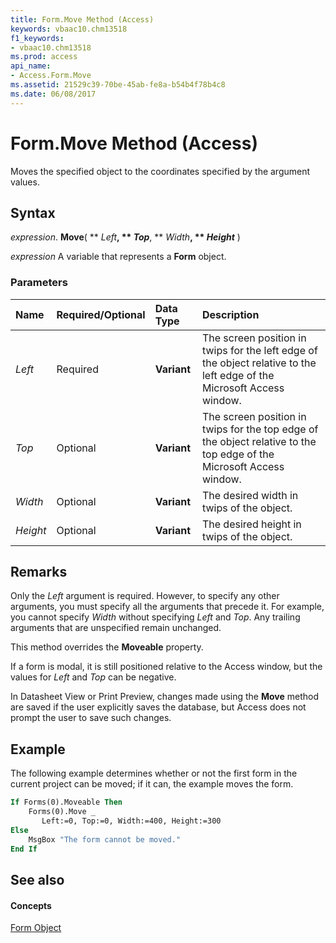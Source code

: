 ```yaml
---
title: Form.Move Method (Access)
keywords: vbaac10.chm13518
f1_keywords:
- vbaac10.chm13518
ms.prod: access
api_name:
- Access.Form.Move
ms.assetid: 21529c39-70be-45ab-fe8a-b54b4f78b4c8
ms.date: 06/08/2017
---
```



# Form.Move Method (Access)

Moves the specified object to the coordinates specified by the argument values.


## Syntax

 _expression_. **Move**( ** _Left_**, ** _Top_**, ** _Width_**, ** _Height_** )

 _expression_ A variable that represents a **Form** object.


### Parameters



|**Name**|**Required/Optional**|**Data Type**|**Description**|
|:-----|:-----|:-----|:-----|
| _Left_|Required|**Variant**|The screen position in twips for the left edge of the object relative to the left edge of the Microsoft Access window.|
| _Top_|Optional|**Variant**|The screen position in twips for the top edge of the object relative to the top edge of the Microsoft Access window.|
| _Width_|Optional|**Variant**|The desired width in twips of the object.|
| _Height_|Optional|**Variant**|The desired height in twips of the object.|

## Remarks

Only the  _Left_ argument is required. However, to specify any other arguments, you must specify all the arguments that precede it. For example, you cannot specify _Width_ without specifying _Left_ and _Top_. Any trailing arguments that are unspecified remain unchanged.

This method overrides the **Moveable** property.

If a form is modal, it is still positioned relative to the Access window, but the values for  _Left_ and _Top_ can be negative.

In Datasheet View or Print Preview, changes made using the **Move** method are saved if the user explicitly saves the database, but Access does not prompt the user to save such changes.


## Example

The following example determines whether or not the first form in the current project can be moved; if it can, the example moves the form.


```vb
If Forms(0).Moveable Then 
    Forms(0).Move _ 
       Left:=0, Top:=0, Width:=400, Height:=300 
Else 
    MsgBox "The form cannot be moved." 
End If
```


## See also


#### Concepts


[Form Object](form-object-access.md)

